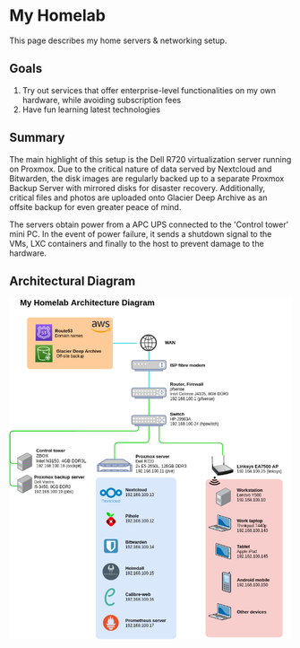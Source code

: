 # My Homelab

This page describes my home servers & networking setup.

## Goals

1. Try out services that offer enterprise-level functionalities on my own hardware, while avoiding subscription fees
2. Have fun learning latest technologies

## Summary

The main highlight of this setup is the Dell R720 virtualization server running on Proxmox. Due to the critical nature of data served by Nextcloud and Bitwarden, the disk images are regularly backed up to a separate Proxmox Backup Server with mirrored disks for disaster recovery. Additionally, critical files and photos are uploaded onto Glacier Deep Archive as an offsite backup for even greater peace of mind.

The servers obtain power from a APC UPS connected to the 'Control tower' mini PC. In the event of power failure, it sends a shutdown signal to the VMs, LXC containers and finally to the host to prevent damage to the hardware.

## Architectural Diagram

![](./homelab_diagram.png)